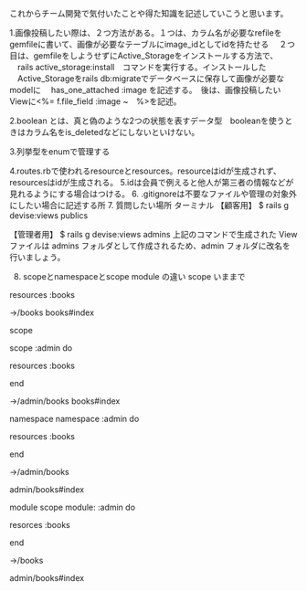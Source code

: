 これからチーム開発で気付いたことや得た知識を記述していこうと思います。

1.画像投稿したい際は、２つ方法がある。１つは、カラム名が必要なrefileをgemfileに書いて、画像が必要なテーブルにimage_idとしてidを持たせる
　２つ目は、gemfileをしようせずにActive_Storageをインストールする方法で、
　rails active_storage:install　コマンドを実行する。インストールした
　Active_Storageをrails db:migrateでデータベースに保存して画像が必要なmodelに
　has_one_attached :image を記述する。　後は、画像投稿したいViewに<%= f.file_field :image ~　%>を記述。

2.boolean とは、真と偽のような2つの状態を表すデータ型　booleanを使うときはカラム名をis_deletedなどにしないといけない。

3.列挙型をenumで管理する

4.routes.rbで使われるresourceとresources。resourceはidが生成されず、resourcesはidが生成される。
5.idは会員で例えると他人が第三者の情報などが見れるようにする場合はつける。
6. .gitignoreは不要なファイルや管理の対象外にしたい場合に記述する所
7. 質問したい場所
 ターミナル
【顧客用】
$ rails g devise:views publics

【管理者用】
$ rails g devise:views admins
上記のコマンドで生成された View ファイルは admins フォルダとして作成されるため、admin フォルダに改名を行いましょう。

8. scopeとnamespaceとscope module の違い
scope
いままで

resources :books

→/books books#index

scope

scope :admin do

resources :books

end

→/admin/books books#index

namespace
namespace :admin do

resources :books

end

→/admin/books

admin/books#index

module
scope module: :admin do

resorces :books

end

→/books

admin/books#index

